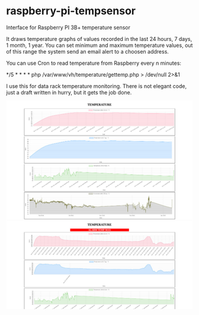 # raspberry-pi-tempsensor
Interface for Raspberry PI 3B+ temperature sensor


It draws temperature graphs of values recorded in the last 24 hours, 7 days, 1 month, 1 year.
You can set minimum and maximum temperature values, out of this range the system send an email alert to a choosen address.

You can use Cron to read temperature from Raspberry every n minutes:

*/5 * * * * php /var/www/vh/temperature/gettemp.php > /dev/null 2>&1

I use this for data rack temperature monitoring.
There is not elegant code, just a draft written in hurry, but it gets the job done.

![screenshot1](/screenshot/temperature_screenshot.jpg?raw=true "temp graphs")
![screenshot2](/screenshot/temperature_screenshot_max_temp.jpg?raw=true "temp mas warning")
